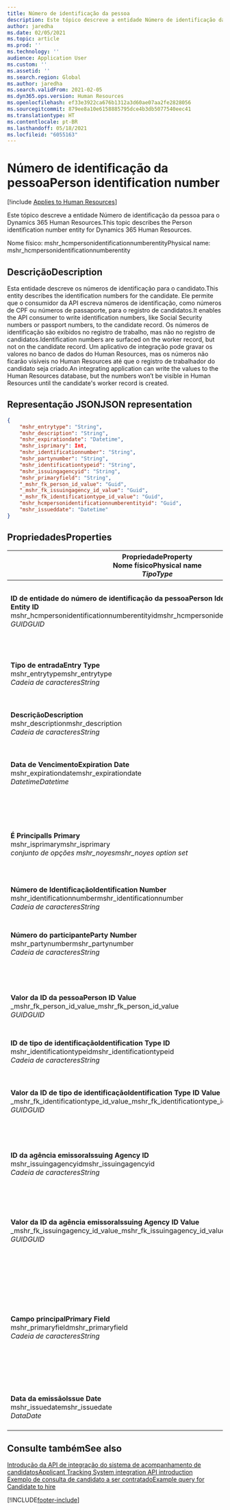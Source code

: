 ```yaml
---
title: Número de identificação da pessoa
description: Este tópico descreve a entidade Número de identificação da pessoa para o Dynamics 365 Human Resources.
author: jaredha
ms.date: 02/05/2021
ms.topic: article
ms.prod: ''
ms.technology: ''
audience: Application User
ms.custom: ''
ms.assetid: ''
ms.search.region: Global
ms.author: jaredha
ms.search.validFrom: 2021-02-05
ms.dyn365.ops.version: Human Resources
ms.openlocfilehash: ef33e3922ca676b1312a3d60ae07aa2fe2828056
ms.sourcegitcommit: 879ee8a10e6158885795dce4b3db5077540eec41
ms.translationtype: HT
ms.contentlocale: pt-BR
ms.lasthandoff: 05/18/2021
ms.locfileid: "6055163"
---
```

# <a name="person-identification-number"></a><span data-ttu-id="339db-103">Número de identificação da pessoa</span><span class="sxs-lookup"><span data-stu-id="339db-103">Person identification number</span></span>

[!include [Applies to Human Resources](../includes/applies-to-hr.md)]

<span data-ttu-id="339db-104">Este tópico descreve a entidade Número de identificação da pessoa para o Dynamics 365 Human Resources.</span><span class="sxs-lookup"><span data-stu-id="339db-104">This topic describes the Person identification number entity for Dynamics 365 Human Resources.</span></span>

<span data-ttu-id="339db-105">Nome físico: mshr_hcmpersonidentificationnumberentity</span><span class="sxs-lookup"><span data-stu-id="339db-105">Physical name: mshr_hcmpersonidentificationnumberentity</span></span>

## <a name="description"></a><span data-ttu-id="339db-106">Descrição</span><span class="sxs-lookup"><span data-stu-id="339db-106">Description</span></span>

<span data-ttu-id="339db-107">Esta entidade descreve os números de identificação para o candidato.</span><span class="sxs-lookup"><span data-stu-id="339db-107">This entity describes the identification numbers for the candidate.</span></span> <span data-ttu-id="339db-108">Ele permite que o consumidor da API escreva números de identificação, como números de CPF ou números de passaporte, para o registro de candidatos.</span><span class="sxs-lookup"><span data-stu-id="339db-108">It enables the API consumer to write identification numbers, like Social Security numbers or passport numbers, to the candidate record.</span></span> <span data-ttu-id="339db-109">Os números de identificação são exibidos no registro de trabalho, mas não no registro de candidatos.</span><span class="sxs-lookup"><span data-stu-id="339db-109">Identification numbers are surfaced on the worker record, but not on the candidate record.</span></span> <span data-ttu-id="339db-110">Um aplicativo de integração pode gravar os valores no banco de dados do Human Resources, mas os números não ficarão visíveis no Human Resources até que o registro de trabalhador do candidato seja criado.</span><span class="sxs-lookup"><span data-stu-id="339db-110">An integrating application can write the values to the Human Resources database, but the numbers won’t be visible in Human Resources until the candidate's worker record is created.</span></span>

## <a name="json-representation"></a><span data-ttu-id="339db-111">Representação JSON</span><span class="sxs-lookup"><span data-stu-id="339db-111">JSON representation</span></span>

```json
{
    "mshr_entrytype": "String",
    "mshr_description": "String",
    "mshr_expirationdate": "Datetime",
    "mshr_isprimary": Int,
    "mshr_identificationnumber": "String",
    "mshr_partynumber": "String",
    "mshr_identificationtypeid": "String",
    "mshr_issuingagencyid": "String",
    "mshr_primaryfield": "String",
    "_mshr_fk_person_id_value": "Guid",
    "_mshr_fk_issuingagency_id_value": "Guid",
    "_mshr_fk_identificationtype_id_value": "Guid",
    "mshr_hcmpersonidentificationnumberentityid": "Guid",
    "mshr_issueddate": "Datetime"
}
```

## <a name="properties"></a><span data-ttu-id="339db-112">Propriedades</span><span class="sxs-lookup"><span data-stu-id="339db-112">Properties</span></span>

| <span data-ttu-id="339db-113">Propriedade</span><span class="sxs-lookup"><span data-stu-id="339db-113">Property</span></span><br><span data-ttu-id="339db-114">**Nome físico**</span><span class="sxs-lookup"><span data-stu-id="339db-114">**Physical name**</span></span><br><span data-ttu-id="339db-115">**_Tipo_**</span><span class="sxs-lookup"><span data-stu-id="339db-115">**_Type_**</span></span> | <span data-ttu-id="339db-116">Uso</span><span class="sxs-lookup"><span data-stu-id="339db-116">Use</span></span> | <span data-ttu-id="339db-117">Descrição</span><span class="sxs-lookup"><span data-stu-id="339db-117">Description</span></span> |
| --- | --- | --- |
| <span data-ttu-id="339db-118">**ID de entidade do número de identificação da pessoa**</span><span class="sxs-lookup"><span data-stu-id="339db-118">**Person Identification Number Entity ID**</span></span><br><span data-ttu-id="339db-119">mshr_hcmpersonidentificationnumberentityid</span><span class="sxs-lookup"><span data-stu-id="339db-119">mshr_hcmpersonidentificationnumberentityid</span></span><br><span data-ttu-id="339db-120">*GUID*</span><span class="sxs-lookup"><span data-stu-id="339db-120">*GUID*</span></span> | <span data-ttu-id="339db-121">Somente leitura</span><span class="sxs-lookup"><span data-stu-id="339db-121">Read-only</span></span><br><span data-ttu-id="339db-122">Obrigatório</span><span class="sxs-lookup"><span data-stu-id="339db-122">Required</span></span><br><span data-ttu-id="339db-123">Gerado pelo sistema</span><span class="sxs-lookup"><span data-stu-id="339db-123">System-generated</span></span> | <span data-ttu-id="339db-124">Identificador principal exclusivo do registro de número de identificação da pessoa.</span><span class="sxs-lookup"><span data-stu-id="339db-124">Unique primary identifier for the person identification number record.</span></span> |
| <span data-ttu-id="339db-125">**Tipo de entrada**</span><span class="sxs-lookup"><span data-stu-id="339db-125">**Entry Type**</span></span><br><span data-ttu-id="339db-126">mshr_entrytype</span><span class="sxs-lookup"><span data-stu-id="339db-126">mshr_entrytype</span></span><br><span data-ttu-id="339db-127">*Cadeia de caracteres*</span><span class="sxs-lookup"><span data-stu-id="339db-127">*String*</span></span> | <span data-ttu-id="339db-128">Ler/gravar</span><span class="sxs-lookup"><span data-stu-id="339db-128">Read-write</span></span><br><span data-ttu-id="339db-129">Opcional</span><span class="sxs-lookup"><span data-stu-id="339db-129">Optional</span></span> | <span data-ttu-id="339db-130">Valor livre para fazer referência ao tipo de entrada do número de identificação.</span><span class="sxs-lookup"><span data-stu-id="339db-130">Free value to reference the type of entry for the identification number.</span></span> |
| <span data-ttu-id="339db-131">**Descrição**</span><span class="sxs-lookup"><span data-stu-id="339db-131">**Description**</span></span><br><span data-ttu-id="339db-132">mshr_description</span><span class="sxs-lookup"><span data-stu-id="339db-132">mshr_description</span></span><br><span data-ttu-id="339db-133">*Cadeia de caracteres*</span><span class="sxs-lookup"><span data-stu-id="339db-133">*String*</span></span> | <span data-ttu-id="339db-134">Ler/gravar</span><span class="sxs-lookup"><span data-stu-id="339db-134">Read-write</span></span><br><span data-ttu-id="339db-135">Opcional</span><span class="sxs-lookup"><span data-stu-id="339db-135">Optional</span></span> | <span data-ttu-id="339db-136">A descrição do número de identificação.</span><span class="sxs-lookup"><span data-stu-id="339db-136">The description of the identification number.</span></span> |
| <span data-ttu-id="339db-137">**Data de Vencimento**</span><span class="sxs-lookup"><span data-stu-id="339db-137">**Expiration Date**</span></span><br><span data-ttu-id="339db-138">mshr_expirationdate</span><span class="sxs-lookup"><span data-stu-id="339db-138">mshr_expirationdate</span></span><br><span data-ttu-id="339db-139">*Datetime*</span><span class="sxs-lookup"><span data-stu-id="339db-139">*Datetime*</span></span> | <span data-ttu-id="339db-140">Ler/gravar</span><span class="sxs-lookup"><span data-stu-id="339db-140">Read-write</span></span><br><span data-ttu-id="339db-141">Opcional</span><span class="sxs-lookup"><span data-stu-id="339db-141">Optional</span></span> | <span data-ttu-id="339db-142">A data na qual o número de identificação ou o documento associado expira.</span><span class="sxs-lookup"><span data-stu-id="339db-142">The date on which the identification number or associated document expires.</span></span> |
| <span data-ttu-id="339db-143">**É Principal**</span><span class="sxs-lookup"><span data-stu-id="339db-143">**Is Primary**</span></span><br><span data-ttu-id="339db-144">mshr_isprimary</span><span class="sxs-lookup"><span data-stu-id="339db-144">mshr_isprimary</span></span><br><span data-ttu-id="339db-145">*conjunto de opções mshr_noyes*</span><span class="sxs-lookup"><span data-stu-id="339db-145">*mshr_noyes option set*</span></span> | <span data-ttu-id="339db-146">Ler/gravar</span><span class="sxs-lookup"><span data-stu-id="339db-146">Read-write</span></span><br><span data-ttu-id="339db-147">Opcional</span><span class="sxs-lookup"><span data-stu-id="339db-147">Optional</span></span> | <span data-ttu-id="339db-148">Define se o número de identificação é o registro principal da pessoa para esse tipo de identificação.</span><span class="sxs-lookup"><span data-stu-id="339db-148">Defines whether the identification number is the primary record for the person for this identification type.</span></span> |
| <span data-ttu-id="339db-149">**Número de Identificação**</span><span class="sxs-lookup"><span data-stu-id="339db-149">**Identification Number**</span></span><br><span data-ttu-id="339db-150">mshr_identificationnumber</span><span class="sxs-lookup"><span data-stu-id="339db-150">mshr_identificationnumber</span></span><br><span data-ttu-id="339db-151">*Cadeia de caracteres*</span><span class="sxs-lookup"><span data-stu-id="339db-151">*String*</span></span> | <span data-ttu-id="339db-152">Ler/gravar</span><span class="sxs-lookup"><span data-stu-id="339db-152">Read-write</span></span><br><span data-ttu-id="339db-153">Obrigatório</span><span class="sxs-lookup"><span data-stu-id="339db-153">Required</span></span> | <span data-ttu-id="339db-154">O número de identificação.</span><span class="sxs-lookup"><span data-stu-id="339db-154">The identification number.</span></span> |
| <span data-ttu-id="339db-155">**Número do participante**</span><span class="sxs-lookup"><span data-stu-id="339db-155">**Party Number**</span></span><br><span data-ttu-id="339db-156">mshr_partynumber</span><span class="sxs-lookup"><span data-stu-id="339db-156">mshr_partynumber</span></span><br><span data-ttu-id="339db-157">*Cadeia de caracteres*</span><span class="sxs-lookup"><span data-stu-id="339db-157">*String*</span></span> | <span data-ttu-id="339db-158">Ler/gravar</span><span class="sxs-lookup"><span data-stu-id="339db-158">Read-write</span></span><br><span data-ttu-id="339db-159">Obrigatório</span><span class="sxs-lookup"><span data-stu-id="339db-159">Required</span></span> | <span data-ttu-id="339db-160">O identificador do participante (pessoa) proprietário do número de identificação.</span><span class="sxs-lookup"><span data-stu-id="339db-160">The identifier of the party (person) owning the identification number.</span></span> |
| <span data-ttu-id="339db-161">**Valor da ID da pessoa**</span><span class="sxs-lookup"><span data-stu-id="339db-161">**Person ID Value**</span></span><br><span data-ttu-id="339db-162">_mshr_fk_person_id_value</span><span class="sxs-lookup"><span data-stu-id="339db-162">_mshr_fk_person_id_value</span></span><br><span data-ttu-id="339db-163">*GUID*</span><span class="sxs-lookup"><span data-stu-id="339db-163">*GUID*</span></span> | <span data-ttu-id="339db-164">Somente leitura</span><span class="sxs-lookup"><span data-stu-id="339db-164">Read-only</span></span><br><span data-ttu-id="339db-165">Obrigatório</span><span class="sxs-lookup"><span data-stu-id="339db-165">Required</span></span><br><span data-ttu-id="339db-166">Chave estrangeira: entidade mshr_dirpersonentityid de mshr_dirpersonentity</span><span class="sxs-lookup"><span data-stu-id="339db-166">Foreign key: mshr_dirpersonentityid of mshr_dirpersonentity entity</span></span> | <span data-ttu-id="339db-167">O identificador exclusivo do participante (pessoa).</span><span class="sxs-lookup"><span data-stu-id="339db-167">The unique identifier of the party (person).</span></span> |
| <span data-ttu-id="339db-168">**ID de tipo de identificação**</span><span class="sxs-lookup"><span data-stu-id="339db-168">**Identification Type ID**</span></span><br><span data-ttu-id="339db-169">mshr_identificationtypeid</span><span class="sxs-lookup"><span data-stu-id="339db-169">mshr_identificationtypeid</span></span><br><span data-ttu-id="339db-170">*Cadeia de caracteres*</span><span class="sxs-lookup"><span data-stu-id="339db-170">*String*</span></span> | <span data-ttu-id="339db-171">Ler/gravar</span><span class="sxs-lookup"><span data-stu-id="339db-171">Read-write</span></span><br><span data-ttu-id="339db-172">Obrigatório</span><span class="sxs-lookup"><span data-stu-id="339db-172">Required</span></span> | <span data-ttu-id="339db-173">O tipo de número de identificação.</span><span class="sxs-lookup"><span data-stu-id="339db-173">The type of identification number.</span></span> |
| <span data-ttu-id="339db-174">**Valor da ID de tipo de identificação**</span><span class="sxs-lookup"><span data-stu-id="339db-174">**Identification Type ID Value**</span></span><br><span data-ttu-id="339db-175">_mshr_fk_identificationtype_id_value</span><span class="sxs-lookup"><span data-stu-id="339db-175">_mshr_fk_identificationtype_id_value</span></span><br><span data-ttu-id="339db-176">*GUID*</span><span class="sxs-lookup"><span data-stu-id="339db-176">*GUID*</span></span> | <span data-ttu-id="339db-177">Somente leitura</span><span class="sxs-lookup"><span data-stu-id="339db-177">Read-only</span></span><br><span data-ttu-id="339db-178">Obrigatório</span><span class="sxs-lookup"><span data-stu-id="339db-178">Required</span></span><br><span data-ttu-id="339db-179">Chave estrangeira: entidade mshr_hcmidentificationtypeentityid de mshr_hcmidentificationtypeentity</span><span class="sxs-lookup"><span data-stu-id="339db-179">Foreign key: mshr_hcmidentificationtypeentityid of mshr_hcmidentificationtypeentity entity</span></span> | <span data-ttu-id="339db-180">Identificador exclusivo gerado pelo sistema do tipo de identificação.</span><span class="sxs-lookup"><span data-stu-id="339db-180">System-generated unique identifier of the identification type.</span></span> |
| <span data-ttu-id="339db-181">**ID da agência emissora**</span><span class="sxs-lookup"><span data-stu-id="339db-181">**Issuing Agency ID**</span></span><br><span data-ttu-id="339db-182">mshr_issuingagencyid</span><span class="sxs-lookup"><span data-stu-id="339db-182">mshr_issuingagencyid</span></span><br><span data-ttu-id="339db-183">*Cadeia de caracteres*</span><span class="sxs-lookup"><span data-stu-id="339db-183">*String*</span></span> | <span data-ttu-id="339db-184">Ler/gravar</span><span class="sxs-lookup"><span data-stu-id="339db-184">Read-write</span></span><br><span data-ttu-id="339db-185">Opcional</span><span class="sxs-lookup"><span data-stu-id="339db-185">Optional</span></span> | <span data-ttu-id="339db-186">A agência ou a organização que emite o número de identificação.</span><span class="sxs-lookup"><span data-stu-id="339db-186">The agency or organization issuing the identification number.</span></span> |
| <span data-ttu-id="339db-187">**Valor da ID da agência emissora**</span><span class="sxs-lookup"><span data-stu-id="339db-187">**Issuing Agency ID Value**</span></span><br><span data-ttu-id="339db-188">_mshr_fk_issuingagency_id_value</span><span class="sxs-lookup"><span data-stu-id="339db-188">_mshr_fk_issuingagency_id_value</span></span><br><span data-ttu-id="339db-189">*GUID*</span><span class="sxs-lookup"><span data-stu-id="339db-189">*GUID*</span></span> | <span data-ttu-id="339db-190">Somente leitura</span><span class="sxs-lookup"><span data-stu-id="339db-190">Read-only</span></span><br><span data-ttu-id="339db-191">Opcional</span><span class="sxs-lookup"><span data-stu-id="339db-191">Optional</span></span><br><span data-ttu-id="339db-192">Chave estrangeira: entidade mshr_hcmissuingagencyentityid de mshr_hcmissuingagencyentity</span><span class="sxs-lookup"><span data-stu-id="339db-192">Foreign key: mshr_hcmissuingagencyentityid of mshr_hcmissuingagencyentity entity</span></span> | <span data-ttu-id="339db-193">Identificador exclusivo gerado pelo sistema da agência que emite o número de identificação.</span><span class="sxs-lookup"><span data-stu-id="339db-193">System-generated unique identifier of the agency issuing the identification number.</span></span> |
| <span data-ttu-id="339db-194">**Campo principal**</span><span class="sxs-lookup"><span data-stu-id="339db-194">**Primary Field**</span></span><br><span data-ttu-id="339db-195">mshr_primaryfield</span><span class="sxs-lookup"><span data-stu-id="339db-195">mshr_primaryfield</span></span><br><span data-ttu-id="339db-196">*Cadeia de caracteres*</span><span class="sxs-lookup"><span data-stu-id="339db-196">*String*</span></span> | <span data-ttu-id="339db-197">Somente leitura</span><span class="sxs-lookup"><span data-stu-id="339db-197">Read-only</span></span><br><span data-ttu-id="339db-198">Obrigatório</span><span class="sxs-lookup"><span data-stu-id="339db-198">Required</span></span> | <span data-ttu-id="339db-199">Campo a ser usado como identificador do registro de entidade.</span><span class="sxs-lookup"><span data-stu-id="339db-199">Field to be used as an identifier of the entity record.</span></span> <span data-ttu-id="339db-200">Combinação de número de participante, ID de tipo de identificação e número de identificação.</span><span class="sxs-lookup"><span data-stu-id="339db-200">Combination of party number, identification type ID, and identification number.</span></span> |
| <span data-ttu-id="339db-201">**Data da emissão**</span><span class="sxs-lookup"><span data-stu-id="339db-201">**Issue Date**</span></span><br><span data-ttu-id="339db-202">mshr_issuedate</span><span class="sxs-lookup"><span data-stu-id="339db-202">mshr_issuedate</span></span><br><span data-ttu-id="339db-203">*Data*</span><span class="sxs-lookup"><span data-stu-id="339db-203">*Date*</span></span> | <span data-ttu-id="339db-204">Ler/gravar</span><span class="sxs-lookup"><span data-stu-id="339db-204">Read-write</span></span><br><span data-ttu-id="339db-205">Opcional</span><span class="sxs-lookup"><span data-stu-id="339db-205">Optional</span></span> | <span data-ttu-id="339db-206">A data em que o número de identificação foi emitido.</span><span class="sxs-lookup"><span data-stu-id="339db-206">The date the identification number was issued.</span></span> |

## <a name="see-also"></a><span data-ttu-id="339db-207">Consulte também</span><span class="sxs-lookup"><span data-stu-id="339db-207">See also</span></span>

[<span data-ttu-id="339db-208">Introdução da API de integração do sistema de acompanhamento de candidatos</span><span class="sxs-lookup"><span data-stu-id="339db-208">Applicant Tracking System integration API introduction</span></span>](hr-admin-integration-ats-api-introduction.md)<br>
[<span data-ttu-id="339db-209">Exemplo de consulta de candidato a ser contratado</span><span class="sxs-lookup"><span data-stu-id="339db-209">Example query for Candidate to hire</span></span>](hr-admin-integration-ats-api-candidate-to-hire-example-query.md)



[!INCLUDE[footer-include](../includes/footer-banner.md)]